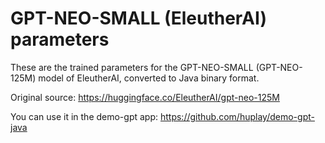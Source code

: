 # GPT-NEO-SMALL (EleutherAI) parameters

These are the trained parameters for the GPT-NEO-SMALL (GPT-NEO-125M) model of EleutherAI, converted to Java binary format.

Original source: https://huggingface.co/EleutherAI/gpt-neo-125M

You can use it in the demo-gpt app: https://github.com/huplay/demo-gpt-java

  
